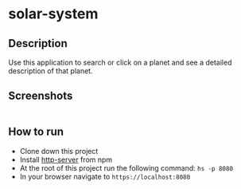 # solar-system

## Description
Use this application to search or click on a planet and see a detailed description of that planet.

## Screenshots
![]()

## How to run
* Clone down this project
* Install [http-server](https://www.npmjs.com/package/http-server) from npm
* At the root of this project run the following command: `hs -p 8080`
* In your browser navigate to `https://localhost:8080`